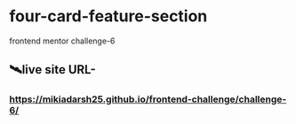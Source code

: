 # four-card-feature-section
frontend mentor challenge-6
## 🛰️live site URL- 
 ### https://mikiadarsh25.github.io/frontend-challenge/challenge-6/
